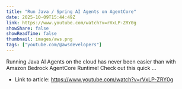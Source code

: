 ```yaml
---
title: "Run Java / Spring AI Agents on AgentCore"
date: 2025-10-09T15:44:49Z
link: https://www.youtube.com/watch?v=rVxLP-ZRY0g
showShare: false
showReadTime: false
thumbnail: images/aws.png
tags: ["youtube.com/@awsdevelopers"]
---
```

Running Java AI Agents on the cloud has never been easier than with Amazon Bedrock AgentCore Runtime! Check out this quick ...

- Link to article: https://www.youtube.com/watch?v=rVxLP-ZRY0g
